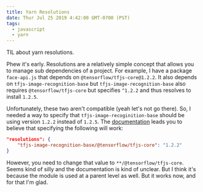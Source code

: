 ```yaml
---
title: Yarn Resolutions
date: Thur Jul 25 2019 4:42:00 GMT-0700 (PST)
tags:
  - javascript
  - yarn
---
```


TIL about yarn resolutions.

Phew it's early. Resolutions are a relatively simple concept that allows you to manage sub dependencies of a project. For example, I have a package `face-api.js` that depends on `@tensorflow/tfjs-core@1.2.2`. It also depends on `tfjs-image-recognition-base` but `tfjs-image-recognition-base` also requires `@tensorflow/tfjs-core` but specifies `^1.2.2` and thus resolves to install `1.2.5`.

Unfortunately, these two aren't compatible (yeah let's not go there). So, I needed a way to specify that `tfjs-image-recoginition-base` should be using version `1.2.2` instead of `1.2.5`. The [documentation](https://yarnpkg.com/lang/en/docs/selective-version-resolutions/) leads you to believe that specifying the following will work:

```json
"resolutions": {
	"tfjs-image-recognition-base/@tensorflow/tfjs-core": "1.2.2"
}
```

However, you need to change that value to `**/@tensorflow/tfjs-core`. Seems kind of silly and the documentation is kind of unclear. But I think it's because the module is used at a parent level as well. But it works now, and for that I'm glad.
